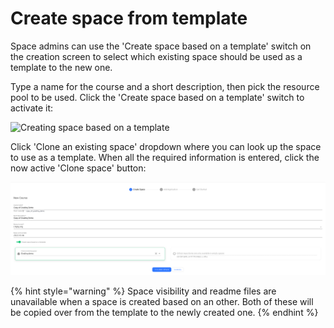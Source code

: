 # Create space from template

Space admins can use the 'Create space based on a template' switch on the creation screen to select which existing space should be used as a template to the new one.

Type a name for the course and a short description, then pick the resource pool to be used. Click the 'Create space based on a template' switch to activate it:

![Creating space based on a template](../../../.gitbook/assets/find\_the\_clone\_switch.png)

Click 'Clone an existing space' dropdown where you can look up the space to use as a template. When all the required information is entered, click the now active 'Clone space' button:

![Select the space to be used as a template](<../../../.gitbook/assets/Screenshot 2022-02-14 at 17.09.00.png>)

{% hint style="warning" %}
Space visibility and readme files are unavailable when a space is created based on an other. Both of these will be copied over from the template to the newly created one.
{% endhint %}
